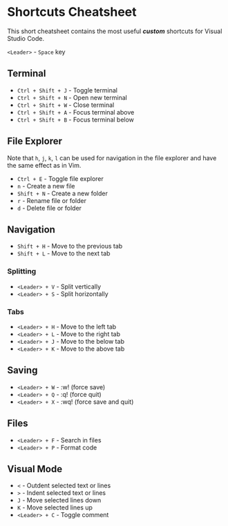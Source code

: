 # Shortcuts Cheatsheet
This short cheatsheet contains the most useful ***custom*** shortcuts for Visual Studio Code.

`<Leader>` - `Space` key

## Terminal
- `Ctrl + Shift + J` - Toggle terminal
- `Ctrl + Shift + N` - Open new terminal
- `Ctrl + Shift + W` - Close terminal
- `Ctrl + Shift + A` - Focus terminal above
- `Ctrl + Shift + B` - Focus terminal below

## File Explorer
Note that `h`, `j`, `k`, `l` can be used for navigation in the file explorer and have the same effect as in Vim.
- `Ctrl + E` - Toggle file explorer
- `n` - Create a new file
- `Shift + N` - Create a new folder
- `r` - Rename file or folder
- `d` - Delete file or folder

## Navigation
- `Shift + H` - Move to the previous tab
- `Shift + L` - Move to the next tab  

### Splitting
- `<Leader> + V` - Split vertically
- `<Leader> + S` - Split horizontally

### Tabs
- `<Leader> + H` - Move to the left tab
- `<Leader> + L` - Move to the right tab
- `<Leader> + J` - Move to the below tab
- `<Leader> + K` - Move to the above tab

## Saving
- `<Leader> + W` - :w! (force save)
- `<Leader> + Q` - :q! (force quit)
- `<Leader> + X` - :wq! (force save and quit)

## Files
- `<Leader> + F` - Search in files
- `<Leader> + P` - Format code

## Visual Mode 
- `<` - Outdent selected text or lines
- `>` - Indent selected text or lines
- `J` - Move selected lines down
- `K` - Move selected lines up
- `<Leader> + C` - Toggle comment